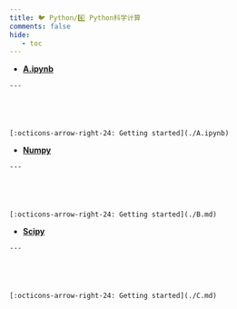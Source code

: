 ```yaml
---
title: 🐦 Python/6️⃣ Python科学计算
comments: false
hide:
   - toc
---
```


<div class="grid cards index-info" markdown>

-    __[A.ipynb](./A.ipynb)__

	---

	

	

	[:octicons-arrow-right-24: Getting started](./A.ipynb)

-    __[Numpy](./B.md)__

	---

	

	

	[:octicons-arrow-right-24: Getting started](./B.md)

-    __[Scipy](./C.md)__

	---

	

	

	[:octicons-arrow-right-24: Getting started](./C.md)

</div>